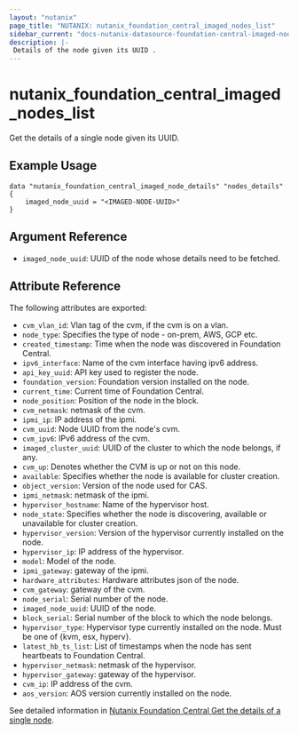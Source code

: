 ```yaml
---
layout: "nutanix"
page_title: "NUTANIX: nutanix_foundation_central_imaged_nodes_list"
sidebar_current: "docs-nutanix-datasource-foundation-central-imaged-nodes"
description: |-
 Details of the node given its UUID .
---
```


# nutanix_foundation_central_imaged_nodes_list

Get the details of a single node given its UUID.

## Example Usage

```hcl
data "nutanix_foundation_central_imaged_node_details" "nodes_details" {
    imaged_node_uuid = "<IMAGED-NODE-UUID>"
}
```

## Argument Reference

* `imaged_node_uuid`: UUID of the node whose details need to be fetched. 

## Attribute Reference

The following attributes are exported:

* `cvm_vlan_id`: Vlan tag of the cvm, if the cvm is on a vlan.
* `node_type`: Specifies the type of node - on-prem, AWS, GCP etc.
* `created_timestamp`: Time when the node was discovered in Foundation Central.
* `ipv6_interface`: Name of the cvm interface having ipv6 address.
* `api_key_uuid`: API key used to register the node.
* `foundation_version`: Foundation version installed on the node.
* `current_time`: Current time of Foundation Central.
* `node_position`: Position of the node in the block.
* `cvm_netmask`: netmask of the cvm.
* `ipmi_ip`: IP address of the ipmi.
* `cvm_uuid`: Node UUID from the node's cvm.
* `cvm_ipv6`: IPv6 address of the cvm.
* `imaged_cluster_uuid`: UUID of the cluster to which the node belongs, if any.
* `cvm_up`: Denotes whether the CVM is up or not on this node.
* `available`: Specifies whether the node is available for cluster creation.
* `object_version`: Version of the node used for CAS.
* `ipmi_netmask`: netmask of the ipmi.
* `hypervisor_hostname`: Name of the hypervisor host.
* `node_state`: Specifies whether the node is discovering, available or unavailable for cluster creation.
* `hypervisor_version`: Version of the hypervisor currently installed on the node.
* `hypervisor_ip`: IP address of the hypervisor.
* `model`: Model of the node.
* `ipmi_gateway`: gateway of the ipmi.
* `hardware_attributes`: Hardware attributes json of the node.
* `cvm_gateway`: gateway of the cvm.
* `node_serial`: Serial number of the node.
* `imaged_node_uuid`: UUID of the node.
* `block_serial`: Serial number of the block to which the node belongs.
* `hypervisor_type`: Hypervisor type currently installed on the node. Must be one of {kvm, esx, hyperv}.
* `latest_hb_ts_list`: List of timestamps when the node has sent heartbeats to Foundation Central.
* `hypervisor_netmask`: netmask of the hypervisor.
* `hypervisor_gateway`: gateway of the hypervisor.
* `cvm_ip`: IP address of the cvm.
* `aos_version`: AOS version currently installed on the node.

See detailed information in [Nutanix Foundation Central Get the details of a single node](https://www.nutanix.dev/api_references/foundation-central/#/b3A6MjIyMjI3NDA-get-the-details-of-a-single-node).